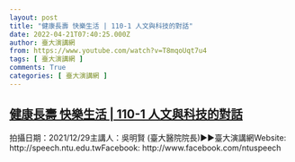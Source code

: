 ```yaml
---
layout: post
title: "健康長壽 快樂生活 | 110-1 人文與科技的對話"
date: 2022-04-21T07:40:25.000Z
author: 臺大演講網
from: https://www.youtube.com/watch?v=T8mqoUqt7u4
tags: [ 臺大演講網 ]
comments: True
categories: [ 臺大演講網 ]
---
```

<!--1650526825000-->
[健康長壽 快樂生活 | 110-1 人文與科技的對話](https://www.youtube.com/watch?v=T8mqoUqt7u4)
------

<div>
拍攝日期：2021/12/29主講人：吳明賢 (臺大醫院院長)►►臺大演講網Website: http://speech.ntu.edu.twFacebook: http://www.facebook.com/ntuspeech
</div>
